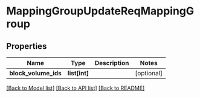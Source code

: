 # MappingGroupUpdateReqMappingGroup

## Properties
Name | Type | Description | Notes
------------ | ------------- | ------------- | -------------
**block_volume_ids** | **list[int]** |  | [optional] 

[[Back to Model list]](../README.md#documentation-for-models) [[Back to API list]](../README.md#documentation-for-api-endpoints) [[Back to README]](../README.md)


